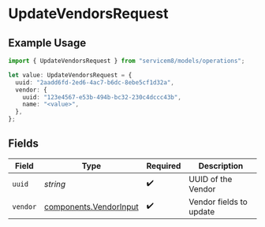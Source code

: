 # UpdateVendorsRequest

## Example Usage

```typescript
import { UpdateVendorsRequest } from "servicem8/models/operations";

let value: UpdateVendorsRequest = {
  uuid: "2aadd6fd-2ed6-4ac7-b6dc-8ebe5cf1d32a",
  vendor: {
    uuid: "123e4567-e53b-494b-bc32-230c4dccc43b",
    name: "<value>",
  },
};
```

## Fields

| Field                                                            | Type                                                             | Required                                                         | Description                                                      |
| ---------------------------------------------------------------- | ---------------------------------------------------------------- | ---------------------------------------------------------------- | ---------------------------------------------------------------- |
| `uuid`                                                           | *string*                                                         | :heavy_check_mark:                                               | UUID of the Vendor                                               |
| `vendor`                                                         | [components.VendorInput](../../models/components/vendorinput.md) | :heavy_check_mark:                                               | Vendor fields to update                                          |